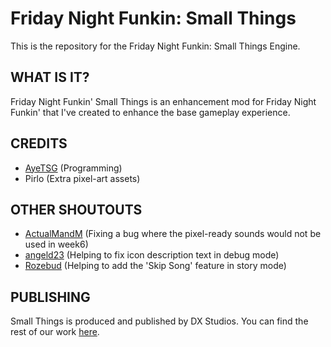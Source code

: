 
# Friday Night Funkin: Small Things

This is the repository for the Friday Night Funkin: Small Things Engine.

## WHAT IS IT?

Friday Night Funkin' Small Things is an enhancement mod for Friday Night Funkin' that I've created to enhance the base gameplay experience.

## CREDITS
- [AyeTSG](https://twitter.com/AyeTSG) (Programming)
- Pirlo (Extra pixel-art assets)

## OTHER SHOUTOUTS
- [ActualMandM](https://twitter.com/ActualMandM) (Fixing a bug where the pixel-ready sounds would not be used in week6)
- [angeld23](https://twitter.com/angeld23_) (Helping to fix icon description text in debug mode)
- [Rozebud](https://twitter.com/helpme_thebigt) (Helping to add the 'Skip Song' feature in story mode)

## PUBLISHING
Small Things is produced and published by DX Studios.
You can find the rest of our work [here](https://ayetsg.github.io/projects/dx/our_work).

